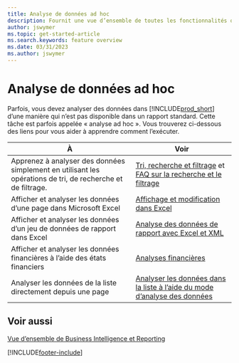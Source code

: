 ```yaml
---
title: Analyse de données ad hoc
description: Fournit une vue d’ensemble de toutes les fonctionnalités qui prennent en charge les tâches d’analyse de données ad hoc dans le produit Business Central.
author: jswymer
ms.topic: get-started-article
ms.search.keywords: feature overview
ms.date: 03/31/2023
ms.author: jswymer
---
```

# Analyse de données ad hoc

Parfois, vous devez analyser des données dans [!INCLUDE[prod_short](includes/prod_short.md)] d’une manière qui n’est pas disponible dans un rapport standard. Cette tâche est parfois appelée « analyse ad hoc ». Vous trouverez ci-dessous des liens pour vous aider à apprendre comment l’exécuter.

| À | Voir |
| --- | --- |
| Apprenez à analyser des données simplement en utilisant les opérations de tri, de recherche et de filtrage. | [Tri, recherche et filtrage](ui-enter-criteria-filters.md) et [FAQ sur la recherche et le filtrage](ui-search-filter-faq.yml) |
| Afficher et analyser les données d’une page dans Microsoft Excel | [Affichage et modification dans Excel](across-work-with-excel.md) |
| Afficher et analyser les données d’un jeu de données de rapport dans Excel | [Analyse des données de rapport avec Excel et XML](report-analyze-excel.md) |
| Afficher et analyser les données financières à l’aide des états financiers | [Analyses financières](bi.md) |
| Analyser les données de la liste directement depuis une page |[Analyser les données dans la liste à l’aide du mode d’analyse des données](analysis-mode.md)|

## Voir aussi

[Vue d’ensemble de Business Intelligence et Reporting](ui-work-report.md)

[!INCLUDE[footer-include](includes/footer-banner.md)]
